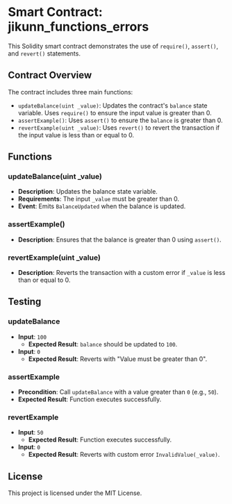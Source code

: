 # Smart Contract: jikunn_functions_errors

This Solidity smart contract demonstrates the use of `require()`, `assert()`, and `revert()` statements.

## Contract Overview

The contract includes three main functions:
- `updateBalance(uint _value)`: Updates the contract's `balance` state variable. Uses `require()` to ensure the input value is greater than 0.
- `assertExample()`: Uses `assert()` to ensure the `balance` is greater than 0.
- `revertExample(uint _value)`: Uses `revert()` to revert the transaction if the input value is less than or equal to 0.

## Functions

### updateBalance(uint _value)
- **Description**: Updates the balance state variable.
- **Requirements**: The input `_value` must be greater than 0.
- **Event**: Emits `BalanceUpdated` when the balance is updated.

### assertExample()
- **Description**: Ensures that the balance is greater than 0 using `assert()`.

### revertExample(uint _value)
- **Description**: Reverts the transaction with a custom error if `_value` is less than or equal to 0.

## Testing

### updateBalance
- **Input**: `100`
  - **Expected Result**: `balance` should be updated to `100`.
- **Input**: `0`
  - **Expected Result**: Reverts with "Value must be greater than 0".

### assertExample
- **Precondition**: Call `updateBalance` with a value greater than `0` (e.g., `50`).
- **Expected Result**: Function executes successfully.

### revertExample
- **Input**: `50`
  - **Expected Result**: Function executes successfully.
- **Input**: `0`
  - **Expected Result**: Reverts with custom error `InvalidValue(_value)`.

## License

This project is licensed under the MIT License.
